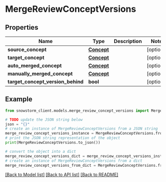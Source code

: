 # MergeReviewConceptVersions


## Properties

Name | Type | Description | Notes
------------ | ------------- | ------------- | -------------
**source_concept** | [**Concept**](Concept.md) |  | [optional] 
**target_concept** | [**Concept**](Concept.md) |  | [optional] 
**auto_merged_concept** | [**Concept**](Concept.md) |  | [optional] 
**manually_merged_concept** | [**Concept**](Concept.md) |  | [optional] 
**target_concept_version_behind** | **bool** |  | [optional] 

## Example

```python
from snowstorm_client.models.merge_review_concept_versions import MergeReviewConceptVersions

# TODO update the JSON string below
json = "{}"
# create an instance of MergeReviewConceptVersions from a JSON string
merge_review_concept_versions_instance = MergeReviewConceptVersions.from_json(json)
# print the JSON string representation of the object
print(MergeReviewConceptVersions.to_json())

# convert the object into a dict
merge_review_concept_versions_dict = merge_review_concept_versions_instance.to_dict()
# create an instance of MergeReviewConceptVersions from a dict
merge_review_concept_versions_from_dict = MergeReviewConceptVersions.from_dict(merge_review_concept_versions_dict)
```
[[Back to Model list]](../README.md#documentation-for-models) [[Back to API list]](../README.md#documentation-for-api-endpoints) [[Back to README]](../README.md)


